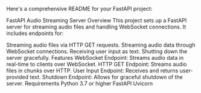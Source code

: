 Here's a comprehensive README for your FastAPI project:

FastAPI Audio Streaming Server
Overview
This project sets up a FastAPI server for streaming audio files and handling WebSocket connections. It includes endpoints for:

Streaming audio files via HTTP GET requests.
Streaming audio data through WebSocket connections.
Receiving user input as text.
Shutting down the server gracefully.
Features
WebSocket Endpoint: Streams audio data in real-time to clients over WebSocket.
HTTP GET Endpoint: Streams audio files in chunks over HTTP.
User Input Endpoint: Receives and returns user-provided text.
Shutdown Endpoint: Allows for graceful shutdown of the server.
Requirements
Python 3.7 or higher
FastAPI
Uvicorn
